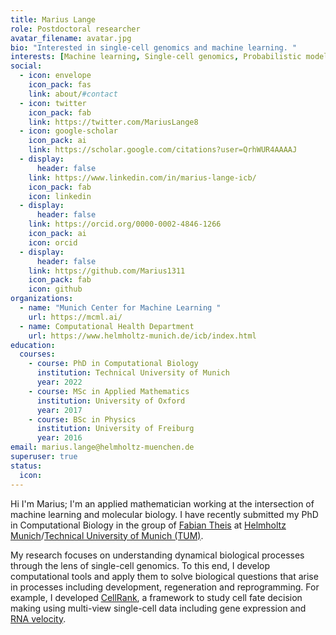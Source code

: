 ```yaml
---
title: Marius Lange
role: Postdoctoral researcher
avatar_filename: avatar.jpg
bio: "Interested in single-cell genomics and machine learning. "
interests: [Machine learning, Single-cell genomics, Probabilistic modeling]
social:
  - icon: envelope
    icon_pack: fas
    link: about/#contact
  - icon: twitter
    icon_pack: fab
    link: https://twitter.com/MariusLange8
  - icon: google-scholar
    icon_pack: ai
    link: https://scholar.google.com/citations?user=QrhWUR4AAAAJ
  - display:
      header: false
    link: https://www.linkedin.com/in/marius-lange-icb/
    icon_pack: fab
    icon: linkedin
  - display:
      header: false
    link: https://orcid.org/0000-0002-4846-1266
    icon_pack: ai
    icon: orcid
  - display:
      header: false
    link: https://github.com/Marius1311
    icon_pack: fab
    icon: github
organizations:
  - name: "Munich Center for Machine Learning "
    url: https://mcml.ai/
  - name: Computational Health Department
    url: https://www.helmholtz-munich.de/icb/index.html
education:
  courses:
    - course: PhD in Computational Biology
      institution: Technical University of Munich
      year: 2022
    - course: MSc in Applied Mathematics
      institution: University of Oxford
      year: 2017
    - course: BSc in Physics
      institution: University of Freiburg
      year: 2016
email: marius.lange@helmholtz-muenchen.de
superuser: true
status:
  icon:
---
```

Hi I'm Marius; I'm an applied mathematician working at the intersection of
machine learning and molecular biology. I have recently submitted my PhD in Computational Biology in the group of [Fabian Theis](https://twitter.com/fabian_theis) at [Helmholtz Munich](https://www.helmholtz-munich.de/helmholtz-zentrum-muenchen/index.html)/[Technical University of Munich (TUM)](https://www.tum.de/en/).

My research focuses on understanding dynamical biological processes through the lens of single-cell genomics. To this end, I develop computational tools and apply them to solve biological questions
that arise in processes including development, regeneration and reprogramming. For example, I developed [CellRank](https://cellrank.org), a framework to study cell fate decision making using multi-view single-cell data including gene expression and [RNA velocity](https://towardsdatascience.com/rna-velocity-the-cells-internal-compass-cf8d75bb2f89).
